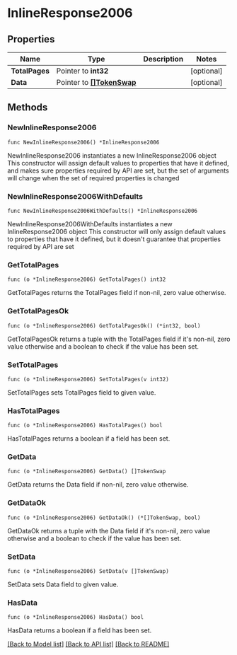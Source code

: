 # InlineResponse2006

## Properties

Name | Type | Description | Notes
------------ | ------------- | ------------- | -------------
**TotalPages** | Pointer to **int32** |  | [optional] 
**Data** | Pointer to [**[]TokenSwap**](TokenSwap.md) |  | [optional] 

## Methods

### NewInlineResponse2006

`func NewInlineResponse2006() *InlineResponse2006`

NewInlineResponse2006 instantiates a new InlineResponse2006 object
This constructor will assign default values to properties that have it defined,
and makes sure properties required by API are set, but the set of arguments
will change when the set of required properties is changed

### NewInlineResponse2006WithDefaults

`func NewInlineResponse2006WithDefaults() *InlineResponse2006`

NewInlineResponse2006WithDefaults instantiates a new InlineResponse2006 object
This constructor will only assign default values to properties that have it defined,
but it doesn't guarantee that properties required by API are set

### GetTotalPages

`func (o *InlineResponse2006) GetTotalPages() int32`

GetTotalPages returns the TotalPages field if non-nil, zero value otherwise.

### GetTotalPagesOk

`func (o *InlineResponse2006) GetTotalPagesOk() (*int32, bool)`

GetTotalPagesOk returns a tuple with the TotalPages field if it's non-nil, zero value otherwise
and a boolean to check if the value has been set.

### SetTotalPages

`func (o *InlineResponse2006) SetTotalPages(v int32)`

SetTotalPages sets TotalPages field to given value.

### HasTotalPages

`func (o *InlineResponse2006) HasTotalPages() bool`

HasTotalPages returns a boolean if a field has been set.

### GetData

`func (o *InlineResponse2006) GetData() []TokenSwap`

GetData returns the Data field if non-nil, zero value otherwise.

### GetDataOk

`func (o *InlineResponse2006) GetDataOk() (*[]TokenSwap, bool)`

GetDataOk returns a tuple with the Data field if it's non-nil, zero value otherwise
and a boolean to check if the value has been set.

### SetData

`func (o *InlineResponse2006) SetData(v []TokenSwap)`

SetData sets Data field to given value.

### HasData

`func (o *InlineResponse2006) HasData() bool`

HasData returns a boolean if a field has been set.


[[Back to Model list]](../README.md#documentation-for-models) [[Back to API list]](../README.md#documentation-for-api-endpoints) [[Back to README]](../README.md)


